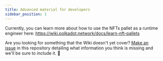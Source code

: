 ```yaml
---
title: Advanced material for developers
sidebar_position: 1
---
```



Currently, you can learn more about how to use the NFTs pallet as a runtime engineer here: https://wiki.polkadot.network/docs/learn-nft-pallets

Are you looking for something that the Wiki doesn't yet cover? [Make an issue](https://github.com/sacha-l/polkadot-nfts-learning-hub/issues) in this repository detailing what information you think is missing and we'll be sure to include it. 🙏